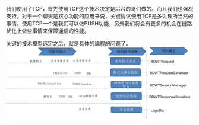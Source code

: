 我们使用了TCP，首先使用TCP这个技术决定是后台的哥们做的。而且我们也强烈支持，对于一个聊天是核心功能的应用来说，关键协议使用TCP是多么理所当然的事情。使用TCP一个是我们可以做PUSH功能，另外我们将会有更多的机会在链路优化上做些事情来保障通信的性能。



关键的技术模型选定之后，就是具体的编程的问题了。
![](/assets/网络流程设计.png)